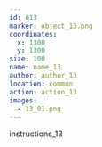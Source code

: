 ```yaml
---
id: 013
marker: object_13.png
coordinates:
  x: 1300
  y: 1300
size: 100
name: name_13
author: author_13
location: common
action: action_13
images:
  - 13_01.png
---
```


instructions_13
